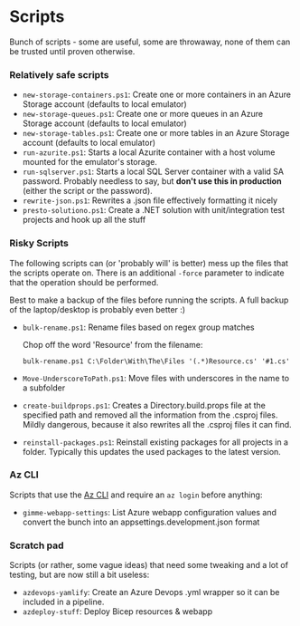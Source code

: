 # Scripts

Bunch of scripts - some are useful, some are throwaway, none of them can be trusted until proven otherwise.

### Relatively safe scripts

- `new-storage-containers.ps1`: Create one or more containers in an Azure Storage account (defaults to local emulator)
- `new-storage-queues.ps1`: Create one or more queues in an Azure Storage account (defaults to local emulator)
- `new-storage-tables.ps1`: Create one or more tables in an Azure Storage account (defaults to local emulator)
- `run-azurite.ps1`: Starts a local Azurite container with a host volume mounted for the emulator's storage.
- `run-sqlserver.ps1`: Starts a local SQL Server container with a valid SA password. Probably needless to say, but **don't use this in production** (either the script or the password).
- `rewrite-json.ps1`: Rewrites a .json file effectively formatting it nicely
- `presto-solutiono.ps1`: Create a .NET solution with unit/integration test projects and hook up all the stuff

### Risky Scripts

The following scripts can (or 'probably will' is better) mess up the files that the scripts operate on. There is an additional `-force` parameter to indicate that the operation should be performed.

Best to make a backup of the files before running the scripts. A full backup of the laptop/desktop is probably even better :)

- `bulk-rename.ps1`: Rename files based on regex group matches

  Chop off the word 'Resource' from the filename:

  `bulk-rename.ps1 C:\Folder\With\The\Files '(.*)Resource.cs' '#1.cs'`

- `Move-UnderscoreToPath.ps1`: Move files with underscores in the name to a subfolder
- `create-buildprops.ps1`: Creates a Directory.build.props file at the specified path and removed all the information from the .csproj files. Mildly dangerous, because it also rewrites all the .csproj files it can find.
- `reinstall-packages.ps1`: Reinstall existing packages for all projects in a folder. Typically this updates the used packages to the latest version.

### Az CLI
Scripts that use the [Az CLI](https://learn.microsoft.com/en-us/cli/azure/install-azure-cli) and require an `az login` before anything:

- `gimme-webapp-settings`: List Azure webapp configuration values and convert the bunch into an appsettings.development.json format

### Scratch pad
Scripts (or rather, some vague ideas) that need some tweaking and a lot of testing, but are now still a bit useless:

- `azdevops-yamlify`: Create an Azure Devops .yml wrapper so it can be included in a pipeline.
- `azdeploy-stuff`: Deploy Bicep resources & webapp
